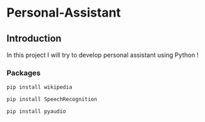 # Personal-Assistant
## Introduction

In this project I will try to develop personal assistant using Python !

### Packages

```shell
pip install wikipedia
```

```shell
pip install SpeechRecognition
```

```shell
pip install pyaudio
```

